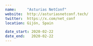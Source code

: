 ```yaml
---
name:     "Asturias NetConf"
website:  http://asturiasnetconf.tech/
twitter:  https://x.com/net_conf
location: Gijón, Spain

date_start: 2020-02-22
date_end:   2020-02-22
---
```

